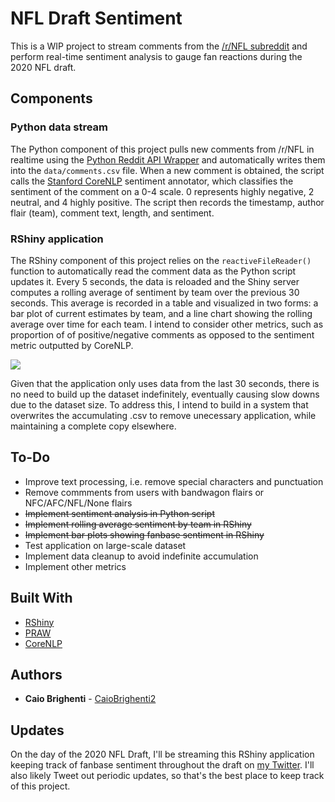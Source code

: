 # NFL Draft Sentiment

This is a WIP project to stream comments from the [/r/NFL subreddit](http://www.reddit.com/r/NFL) and perform real-time sentiment analysis to gauge fan reactions during the 2020 NFL draft.

## Components

### Python data stream

The Python component of this project pulls new comments from /r/NFL in realtime using the [Python Reddit API Wrapper](https://praw.readthedocs.io/en/latest/) and automatically writes them into the ```data/comments.csv``` file. When a new comment is obtained, the script calls the [Stanford CoreNLP](https://stanfordnlp.github.io/CoreNLP/sentiment.html) sentiment annotator, which classifies the sentiment of the comment on a 0-4 scale. 0 represents highly negative, 2 neutral, and 4 highly positive. The script then records the timestamp, author flair (team), comment text, length, and sentiment.


### RShiny application

The RShiny component of this project relies on the ```reactiveFileReader()``` function to automatically read the comment data as the Python script updates it. Every 5 seconds, the data is reloaded and the Shiny server computes a rolling average of sentiment by team over the previous 30 seconds. This average is recorded in a table and visualized in two forms: a bar plot of current estimates by team, and a line chart showing the rolling average over time for each team. I intend to consider other metrics, such as proportion of of positive/negative comments as opposed to the sentiment metric outputted by CoreNLP.

![](https://github.com/CaioBrighenti/nfl-draft-sentiment/EVBQDbgWoAA5T8y.png)

Given that the application only uses data from the last 30 seconds, there is no need to build up the dataset indefinitely, eventually causing slow downs due to the dataset size. To address this, I intend to build in a system that overwrites the accumulating .csv to remove unecessary application, while maintaining a complete copy elsewhere.

## To-Do

* Improve text processing, i.e. remove special characters and punctuation
* Remove commments from users with bandwagon flairs or NFC/AFC/NFL/None flairs
* ~~Implement sentiment analysis in Python script~~
* ~~Implement rolling average sentiment by team in RShiny~~
* ~~Implement bar plots showing fanbase sentiment in RShiny~~
* Test application on large-scale dataset
* Implement data cleanup to avoid indefinite accumulation
* Implement other metrics

## Built With

* [RShiny](https://shiny.rstudio.com/)
* [PRAW](https://praw.readthedocs.io/en/latest/)
* [CoreNLP](https://stanfordnlp.github.io/CoreNLP/)


## Authors

* **Caio Brighenti** - [CaioBrighenti2](https://twitter.com/CaioBrighenti2)

## Updates

On the day of the 2020 NFL Draft, I'll be streaming this RShiny application keeping track of fanbase sentiment throughout the draft on [my Twitter](https://twitter.com/CaioBrighenti2). I'll also likely Tweet out periodic updates, so that's the best place to keep track of this project. 
